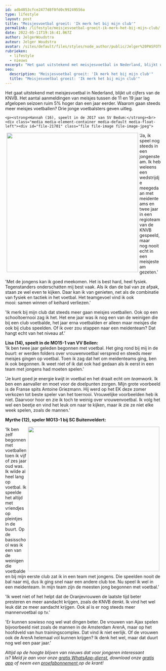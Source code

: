 ```yaml
---
id: adb4053cfce2477d8f0fd0c99249556a
type: lifestyle
layout: post
title: "Meisjesvoetbal groeit: 'Ik merk het bij mijn club'"
permalink: /lifestyle/meisjesvoetbal-groeit-ik-merk-het-bij-mijn-club/
date: 2022-05-11T19:16:41.067Z
author: JelgerWoudstra
auteur: Jelger Woudstra
avatar: /sites/default/files/styles/node_author/public/Jelger%20PASFOTO_3469.jpg?itok=7GsNTxTw
rubrieken:
  - lifestyle
  - nieuws
excerpt: "Het gaat uitstekend met meisjesvoetbal in Nederland, blijkt uit cijfers van de KNVB. Het aantal aanmeldingen van meisjes tussen de 11 en 19 jaar lag afgelopen seizoen ruim 5% hoger dan een jaar eerder. Waarom gaan steeds meer meisjes voetballen? Drie jonge voetbalsters geven uitleg.  "
seo:
  description: "Meisjesvoetbal groeit: 'Ik merk het bij mijn club'"
  title: "Meisjesvoetbal groeit: 'Ik merk het bij mijn club'"
---
```

Het gaat uitstekend met meisjesvoetbal in Nederland, blijkt uit cijfers van de KNVB. Het aantal aanmeldingen van meisjes tussen de 11 en 19 jaar lag afgelopen seizoen ruim 5% hoger dan een jaar eerder. Waarom gaan steeds meer meisjes voetballen? Drie jonge voetbalsters geven uitleg.  

    <p><strong>Hannah (16), speelt in de JO17 van SV Bedum:</strong><br><div class="media media-element-container media-default media-float-left"><div id="file-21701" class="file file-image file-image-jpeg">

        
  
  <div class="content">
    <img title="Foto: Hannah ter Steege" height="451" width="425" style="margin-right: 5px; margin-left: 5px; font-size: 13.008px; line-height: 20.0063px; float: left;" class="media-element file-default" src="/sites/default/files/DSC_0106%200%20klein.jpg" alt="">  </div>

  
</div>
</div>‘Ja, ik speel nog steeds in een jongensteam. Ik heb weleens een wedstrijdje meegedaan met meidenteams en twee jaar in een regioteam van de KNVB gespeeld, maar nog nooit echt in een meisjesteam gezeten.'
<p>'Met de jongens kan ik goed meekomen. Het is best hard, heel fysiek. Tegenstanders onderschatten mij best vaak. Als ik dan de bal van ze afpak, staan ze wel even te kijken. Daar kan ik van genieten, net als de combinatie van fysiek en tactiek in het voetbal. Het teamgevoel vind ik ook mooi: samen winnen of keihard verliezen.'</p>
<p>'Ik merk bij mijn club dat steeds meer gaan meisjes voetballen. Ook op een schooltoernooi zag ik het. Het ene jaar was ik nog een van de weinigen die bij een club voetbalde, het jaar erna voetbalden er alleen maar meisjes die ook bij clubs speelden. Of ik over zou stappen naar een meidenteam? Dat hangt echt van het niveau af.’</p>
<p><strong>Lisa (14), speelt in de MO15-1 van VV Beilen:</strong><br>‘Ik ben twee jaar geleden begonnen met voetbal. Het ging rond bij mij in de buurt: er werden folders over vrouwenvoetbal verspreid en steeds meer meisjes gingen op voetbal. Toen ik zag dat het om meidenteams ging, ben ik ook begonnen. Ik weet niet of ik dat ook had gedaan als ik eerst in een team met jongens had moeten spelen.'</p>
<p>'Je kunt goed je energie kwijt in voetbal en het draait echt om <em>teamwork</em>. Ik ben een aanvaller en moet voor de doelpunten zorgen. Mijn grote voorbeeld is de Franse spits Antoine Griezmann. Hij werd op het EK deze zomer verkozen tot beste speler van het toernooi. Vrouwelijke voorbeelden heb ik niet. Daarvoor hoor en zie ik toch te weinig over vrouwenvoetbal. Ik volg het wel een beetje en vind het leuk om naar te kijken, maar ik zie ze niet elke week spelen, zoals de mannen.’</p>
<p><strong>Myrthe (12), speler MO13-1 bij SC Buitenveldert:</strong><br><div class="media media-element-container media-default media-float-right"><div id="file-21702" class="file file-image file-image-jpeg">

        
  
  <div class="content">
    <img title="Foto: Myrthe van den Berg" height="468" width="425" style="margin-right: 5px; margin-left: 5px; font-size: 13.008px; line-height: 20.0063px; float: right;" class="media-element file-default" src="/sites/default/files/IMG_20160907_084842%20klein.jpg" alt="">  </div>

  
</div>
</div>‘Ik ben zelf begonnen met voetballen toen ik vijf of zes jaar oud was. Ik wilde al heel lang op voetbal. Ik speelde het altijd met vriendjes op pleintjes in de buurt. Op de basisschool was ik een van de weinigen die voetbalde en bij mijn eerste club zat ik in een team met jongens. Die speelden nooit de bal naar mij, dus ik ging snel naar een andere club toe. Nu speel ik wel in een meidenteam. In mijn team zijn de meesten jong begonnen met voetbal.'
<p>'Ik weet niet of het helpt dat de Oranjevrouwen de laatste tijd beter presteren en meer aandacht krijgen, zoals de KNVB denkt. Ik vind het wel leuk dát ze meer aandacht krijgen. Ook al is er nog steeds meer mannenvoetbal op tv.'</p>
<p>'Er kunnen sowieso nog wel wat dingen beter. De vrouwen van Ajax spelen bijvoorbeeld niet zoals de mannen in de Amsterdam ArenA, maar op het hoofdveld van hun trainingscomplex. Dat vind ik niet eerlijk. Of de vrouwen ook de ArenA helemaal vol kunnen krijgen? Ik denk het wel, maar dat duurt nog wel een paar jaar.’</p>
<p><em>Altijd op de hoogte blijven van nieuws dat voor jongeren interessant is? Meld je aan voor onze <a href="/whatsapp">gratis WhatsApp-dienst</a>, download onze <a href="/app">gratis app</a> of neem een <a href="https://abonneren.sevendays.nl/abonneren/abonnementen/ae/artikel">proefabonnement </a>op de krant!</em></p>  
